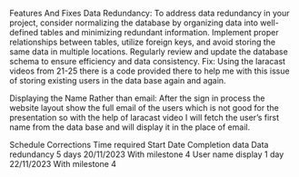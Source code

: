 Features And Fixes
Data Redundancy:
To address data redundancy in your project, consider normalizing the database by organizing data into well-defined tables and minimizing redundant information. Implement proper relationships between tables, utilize foreign keys, and avoid storing the same data in multiple locations. Regularly review and update the database schema to ensure efficiency and data consistency.
Fix:
Using the laracast videos from 21-25 there is a code provided there to help me with this issue of storing existing users in the data base again and again.

Displaying the Name Rather than email:
After the sign in process the website layout show the full email of the users which is not good for the presentation so with the help of laracast video I will fetch the user’s first name from the data base and will display it in the place of email.

Schedule 
Corrections	Time required	Start Date 	Completion data
Data redundancy	5 days 	20/11/2023	With milestone 4
User name display	1 day	22/11/2023	With milestone 4

